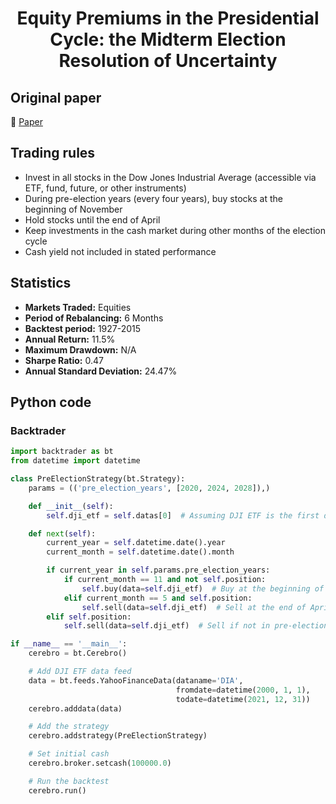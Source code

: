 <div align="center">
  <h1>Equity Premiums in the Presidential Cycle: the Midterm Election Resolution of Uncertainty</h1>
</div>

## Original paper

📕 [Paper](https://papers.ssrn.com/sol3/papers.cfm?abstract_id=2903067)

## Trading rules

- Invest in all stocks in the Dow Jones Industrial Average (accessible via ETF, fund, future, or other instruments)
- During pre-election years (every four years), buy stocks at the beginning of November
- Hold stocks until the end of April
- Keep investments in the cash market during other months of the election cycle
- Cash yield not included in stated performance

## Statistics

- **Markets Traded:** Equities
- **Period of Rebalancing:** 6 Months
- **Backtest period:** 1927-2015
- **Annual Return:** 11.5%
- **Maximum Drawdown:** N/A
- **Sharpe Ratio:** 0.47
- **Annual Standard Deviation:** 24.47%

## Python code

### Backtrader

```python
import backtrader as bt
from datetime import datetime

class PreElectionStrategy(bt.Strategy):
    params = (('pre_election_years', [2020, 2024, 2028]),)

    def __init__(self):
        self.dji_etf = self.datas[0]  # Assuming DJI ETF is the first data feed

    def next(self):
        current_year = self.datetime.date().year
        current_month = self.datetime.date().month

        if current_year in self.params.pre_election_years:
            if current_month == 11 and not self.position:
                self.buy(data=self.dji_etf)  # Buy at the beginning of November
            elif current_month == 5 and self.position:
                self.sell(data=self.dji_etf)  # Sell at the end of April
        elif self.position:
            self.sell(data=self.dji_etf)  # Sell if not in pre-election year

if __name__ == '__main__':
    cerebro = bt.Cerebro()

    # Add DJI ETF data feed
    data = bt.feeds.YahooFinanceData(dataname='DIA',
                                     fromdate=datetime(2000, 1, 1),
                                     todate=datetime(2021, 12, 31))
    cerebro.adddata(data)

    # Add the strategy
    cerebro.addstrategy(PreElectionStrategy)

    # Set initial cash
    cerebro.broker.setcash(100000.0)

    # Run the backtest
    cerebro.run()
```